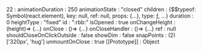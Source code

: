 22
: 
animationDuration
: 
250
animationState
: 
"closed"
children
: 
{$$typeof: Symbol(react.element), key: null, ref: null, props: {…}, type: ƒ, …}
duration
: 
0
heightType
: 
"fixed"
id
: 
":rbb:"
isOpened
: 
true
onChangeHeight
: 
(height)=> {…}
onClose
: 
()=> {…}
onCloseHandler
: 
()=> {…}
ref
: 
null
shouldCloseOnClickOutside
: 
false
showDim
: 
false
snapPoints
: 
(2) ['320px', 'hug']
unmountOnClose
: 
true
[[Prototype]]
: 
Object
